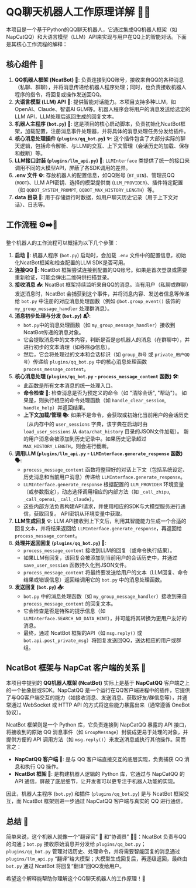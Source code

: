 # QQ聊天机器人工作原理详解 🤖💬

本项目是一个基于Python的QQ聊天机器人，它通过集成QQ机器人框架（如NapCatQQ）和大语言模型（LLM）API来实现与用户在QQ上的智能对话。下面是其核心工作流程的解释：

## 核心组件 🧩

1.  **QQ机器人框架 (NcatBot) 📲**: 负责连接到QQ账号，接收来自QQ的各种消息（私聊、群聊），并将消息传递给机器人程序处理；同时，也负责接收机器人程序的指令，将回复或操作发送回QQ。
2.  **大语言模型 (LLM) API 🧠**: 提供智能对话能力。本项目支持多种LLM，如OpenAI、Claude、智谱AI GLM等。机器人程序会将用户的消息发送给选定的LLM API，LLM处理后返回生成的回复文本。
3.  **机器人主程序 (`bot.py`) 🚀**: 这是项目的核心启动脚本，负责初始化NcatBot框架，加载配置，注册消息事件处理器，并将具体的消息处理任务分发给插件。
4.  **核心消息处理插件 (`plugins/qq_bot.py`) ✨**: 这个插件包含了大部分实际的聊天逻辑，包括命令解析、与LLM的交互、上下文管理（会话历史的加载、保存和截断）等。
5.  **LLM接口封装 (`plugins/llm_api.py`) 🔗**: `LLMInterface` 类提供了统一的接口来调用不同的大模型API，屏蔽了各SDK调用的差异。
6.  **.env 文件 ⚙️**: 存放机器人的配置信息，如QQ账号 (`BT_UIN`)、管理员QQ (`ROOT`)、LLM API密钥、选择的模型提供商 (`LLM_PROVIDER`)、插件特定配置（如 `QQBOT_SYSTEM_PROMPT`, `QQBOT_MAX_HISTORY_LENGTH`）等。
7.  **data 目录 📁**: 用于存储运行时数据，如用户聊天历史记录（用于上下文对话）、日志等。

## 工作流程 ⚙️➡️💬

整个机器人的工作流程可以概括为以下几个步骤：

1.  **启动 🏁**: 机器人程序 (`bot.py`) 启动时，会加载 `.env` 文件中的配置信息，初始化NcatBot框架和检查配置的LLM SDK是否可用。
2.  **连接QQ 🔗**: NcatBot 框架尝试连接到配置的QQ账号。如果是首次登录或需要重新验证，可能会弹出二维码供扫描登录。
3.  **接收消息 📥**: NcatBot 框架持续监听来自QQ的消息。当有用户（私聊或群聊）发送消息时，NcatBot 会捕获到这个事件，并将消息内容、发送者信息等传递给 `bot.py` 中注册的对应消息处理函数（例如 `@bot.group_event()` 装饰的 `my_group_message_handler` 处理群消息）。
4.  **消息初步处理与分发 (`bot.py`) 📬**:
    * `bot.py`中的消息处理函数（如 `my_group_message_handler`）接收到NcatBot传递的消息对象。
    * 它会提取消息中的文本内容，判断是否是@机器人的消息（在群聊中），并进行初步的文本清理（如移除@信息）。
    * 然后，它会将处理过的文本和会话标识（如 `group_群号` 或 `private_用户QQ号`）传递给 `plugins/qq_bot.py` 中的核心消息处理函数 `process_message_content`。
5.  **核心消息处理 (`plugins/qq_bot.py` - `process_message_content` 函数) 🛠️**:
    * 此函数是所有文本消息的统一处理入口。
    * **命令检查 🧐**: 检查消息是否为预定义的命令（如 "清除会话", "帮助"）。 如果是，则执行相应的命令处理函数（如 `handle_clear_session`, `handle_help`）并返回结果。
    * **上下文加载/管理 📚**: 如果不是命令，会获取或初始化当前用户的会话历史（从内存中的 `user_sessions` 字典，该字典在启动时由 `load_user_sessions` 从 `data/chat_history` 目录的JSON文件加载）。 新的用户消息会被添加到历史记录中。如果历史记录超过 `MAX_HISTORY_LENGTH`，则会进行截断。
6.  **调用LLM (`plugins/llm_api.py` - `LLMInterface.generate_response` 函数) 🗣️**:
    * `process_message_content` 函数将整理好的对话上下文（包括系统设定、历史消息和当前用户消息）传递给 `LLMInterface.generate_response`。
    * `LLMInterface.generate_response` 根据配置的 `LLM_PROVIDER` 环境变量（或参数指定），动态选择调用相应的内部方法（如 `_call_zhipu`, `_call_openai`, `_call_claude`）。
    * 这些内部方法负责构建API请求，并使用相应的SDK与大模型服务进行通信，获取回复。 API密钥从环境变量中获取。
7.  **LLM生成回复 💡**: LLM API接收到上下文后，利用其智能能力生成一个合适的回复文本，并将结果返回给 `LLMInterface.generate_response`，再返回给 `process_message_content`。
8.  **处理并返回回复 (`plugins/qq_bot.py`) 📝**:
    * `process_message_content` 接收到LLM的回复（或命令执行结果）。
    * 如果LLM有回复，该回复会被添加到当前用户的会话历史中，并通过 `save_user_session` 函数持久化到JSON文件。
    * `process_message_content` 将最终要发送给用户的文本（LLM回复、命令结果或错误信息）返回给调用它的 `bot.py` 中的消息处理函数。
9.  **发送回复 (`bot.py`) 📤**:
    * `bot.py` 中的消息处理函数（如 `my_group_message_handler`）接收到来自 `process_message_content` 的回复文本。
    * 它会检查是否是特殊的提示信息（如 `LLMInterface.SEARCH_NO_DATA_HINT`），并可能将其转换为更用户友好的消息。
    * 最终，通过 NcatBot 框架的API（如 `msg.reply()` 或 `bot.api.post_private_msg`）将回复发送回QQ，送达相应的用户或群组。

## NcatBot 框架与 NapCat 客户端的关系 🤝

本项目中提到的 **QQ机器人框架 (NcatBot)** 实际上是基于 **NapCatQQ** 客户端之上的一个抽象层或SDK。NapCatQQ 是一个运行在QQ客户端进程中的插件，它提供了与QQ客户端交互的能力（如接收消息、发送消息、获取好友/群信息等），并通常通过 WebSocket 或 HTTP API 的方式将这些能力暴露出来（通常遵循 OneBot 协议）。

NcatBot 框架则是一个 Python 库，它负责连接到 NapCatQQ 暴露的 API 接口，将接收到的原始 QQ 消息事件（如 `GroupMessage`）封装成更易于处理的对象，并提供方便的 API 调用方法（如 `msg.reply()`）来发送消息或执行其他操作。简而言之：

* **NapCatQQ 客户端 🔌**: 是与 QQ 客户端直接交互的底层实现，负责捕获 QQ 消息和执行 QQ 操作。
* **NcatBot 框架 🐍**: 是构建机器人逻辑的 Python 库，它通过与 NapCatQQ 的 API 通信，屏蔽了底层细节，让开发者可以更专注于机器人功能的实现。

因此，机器人主程序 (`bot.py`) 和插件 (`plugins/qq_bot.py`) 是与 NcatBot 框架交互，而 NcatBot 框架则进一步通过 NapCatQQ 客户端与真实的 QQ 进行通信。

## 总结 🎉

简单来说，这个机器人就像一个“翻译官” 📖 和“协调员” 🧑‍💼：NcatBot 负责与QQ的沟通；`bot.py` 接收原始消息并分发给 `plugins/qq_bot.py`；`plugins/qq_bot.py` 管理对话历史、处理命令，并将需要智能回复的消息通过 `plugins/llm_api.py` “翻译”给大模型；大模型生成回复后，再逐级返回，最终由 `bot.py` 通过 NcatBot 将回复“翻译”回QQ发给用户。

希望这个解释能帮助你理解这个QQ聊天机器人的工作原理！🥳